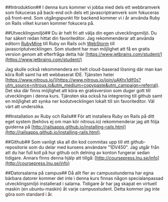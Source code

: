##Introduktion##
I denna kurs kommer vi jobba med dels ett webbramverk som fokuceras på back-end och dels ett javascriptramverk som fokuceras på front-end. 
Som utgångspunkt för backend kommer vi i år använda Ruby on Rails vilket kursen kommer fokucera på. 


##Utvecklingsmiljö##
Du är helt fri att välja din egen utvecklingsmiljö. Du har säkert redan hittat din favoriteditor. Jag rekommenderar att använda editorn [RubyMine](https://www.jetbrains.com/ruby/) till Ruby on Rails och [WebStorm](https://www.jetbrains.com/webstorm/) till javascriptutvecklingen. Som student har man möjlighet att få en gratis version genom att efterfråga detta här [https://www.jetbrains.com/student/](https://www.jetbrains.com/student/)


Jag skulle också rekommendera en helt cloud-baserad lösning där man kan köra RoR samt ha ett webbaserat IDE. Tjänsten heter [https://www.nitrous.io/](https://www.nitrous.io/join/uAKtv1dIf0s?utm_source=nitrous.io&utm_medium=copypaste&utm_campaign=referral). Det ska där finns möjlighet att köra en gratisversion som duger gott till utvecklingen i denna kurs. Tjänsten ska också ha integrering till github samt en möjlighet att synka ner kodutvecklingen lokalt till sin favoriteditor. Väl värt att undersöka.

##Installation av Ruby och Rails##
För att installera Ruby on Rails på ditt eget system (behövs ej om man kör nitrous.io) rekommenderar jag att följa guiderna på [http://railsapps.github.io/installing-rails.html](http://railsapps.github.io/installing-rails.html).


##Github##
Som vanligt ska all din kod commitas upp till ett github-repositorie som du delar med kursens användare "1DV450". Jag utgår från att du har full koll på hur github och delning av konton fungerar sedan tidigare. Annars finns denna hjälp att tillgå: [http://coursepress.lnu.se/info](http://coursepress.lnu.se/info)

##Datorsalarna på campus##
Då allt fler av campusstunderna har egna bärbara datorer kommer det inte i denna kurs finnas någon specialanpassad utvecklingsmiljö installerad i salarna. Tidigare år har jag skapat en virtuell maskin (en ubuntu-maskin) åt varje campusstudent. Detta kommer jag inte göra som standard i år. 



